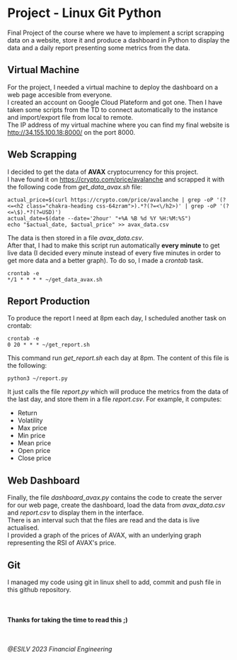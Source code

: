 # Project - Linux Git Python

Final Project of the course where we have to implement a script scrapping data on a website, store it and produce a dashboard in Python to display the data and a daily report presenting some metrics from the data.

## Virtual Machine

For the project, I needed a virtual machine to deploy the dashboard on a web page accesible from everyone.<br>
I created an account on Google Cloud Plateform and got one. Then I have taken some scripts from the TD to connect automatically to the instance and import/export file from local to remote.<br>
The IP address of my virtual machine where you can find my final website is http://34.155.100.18:8000/ on the port 8000.

## Web Scrapping

I decided to get the data of **AVAX** cryptocurrency for this project.<br>
I have found it on https://crypto.com/price/avalanche and scrapped it with the following code from *get_data_avax.sh* file:
```
actual_price=$(curl https://crypto.com/price/avalanche | grep -oP '(?<=<h2 class="chakra-heading css-64zram">).*?(?=<\/h2>)' | grep -oP '(?<=\$).*?(?=USD)')
actual_date=$(date --date='2hour' "+%A %B %d %Y %H:%M:%S")
echo "$actual_date, $actual_price" >> avax_data.csv
```
The data is then stored in a file *avax_data.csv*.<br>
After that, I had to make this script run automatically **every minute** to get live data (I decided every minute instead of every five minutes in order to get more data and a better graph). To do so, I made a *crontab* task.
```
crontab -e
*/1 * * * * ~/get_data_avax.sh
```

## Report Production

To produce the report I need at 8pm each day, I scheduled another task on crontab:
```
crontab -e
0 20 * * * ~/get_report.sh
```
This command run *get_report.sh* each day at 8pm. The content of this file is the following:
```
python3 ~/report.py
```
It just calls the file *report.py* which will produce the metrics from the data of the last day, and store them in a file *report.csv*.
For example, it computes:
- Return
- Volatility
- Max price
- Min price
- Mean price
- Open price
- Close price

## Web Dashboard

Finally, the file *dashboard_avax.py* contains the code to create the server for our web page, create the dashboard, load the data from *avax_data.csv* and *report.csv* to display them in the interface.<br>
There is an interval such that the files are read and the data is live actualised.<br>
I provided a graph of the prices of AVAX, with an underlying graph representing the RSI of AVAX's price.

## Git

I managed my code using git in linux shell to add, commit and push file in this github repository.

<br>

#### Thanks for taking the time to read this ;)

<br>

*@ESILV 2023 Financial Engineering*
